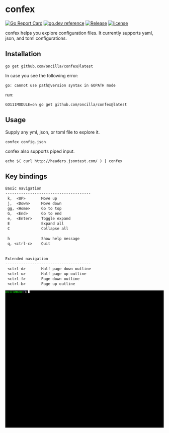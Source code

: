 # confex

[![Go Report Card](https://goreportcard.com/badge/github.com/oncilla/confex)](https://goreportcard.com/report/github.com/oncilla/confex)
[![go.dev reference](https://img.shields.io/badge/go.dev-reference-007d9c?logo=go&logoColor=white)](https://pkg.go.dev/github.com/oncilla/confex)
[![Release](https://img.shields.io/github/release-pre/oncilla/confex.svg)](https://github.com/oncilla/confex/releases)
[![license](https://img.shields.io/github/license/oncilla/confex.svg?maxAge=2592000)](https://github.com/oncilla/confex/blob/master/LICENSE)

confex helps you explore configuration files. It currently supports yaml, json,
and toml configurations.

## Installation

    go get github.com/oncilla/confex@latest


In case you see the following error:

    go: cannot use path@version syntax in GOPATH mode

run:

    GO111MODULE=on go get github.com/oncilla/confex@latest


## Usage

Supply any yml, json, or toml file to explore it.

    confex config.json

confex also supports piped input.

    echo $( curl http://headers.jsontest.com/ ) | confex

## Key bindings

    Basic navigation
    --------------------------------------
     k,  <UP>       Move up
     j,  <Down>     Move down
     gg, <Home>     Go to top
     G,  <End>      Go to end
     e,  <Enter>    Toggle expand
     E              Expand all
     C              Collapse all

     h              Show help message
     q, <ctrl-c>    Quit


    Extended navigation
    --------------------------------------
     <ctrl-d>       Half page down outline
     <ctrl-u>       Half page up outline
     <ctrl-f>       Page down outline
     <ctrl-b>       Page up outline


![](sample/sample.gif)
